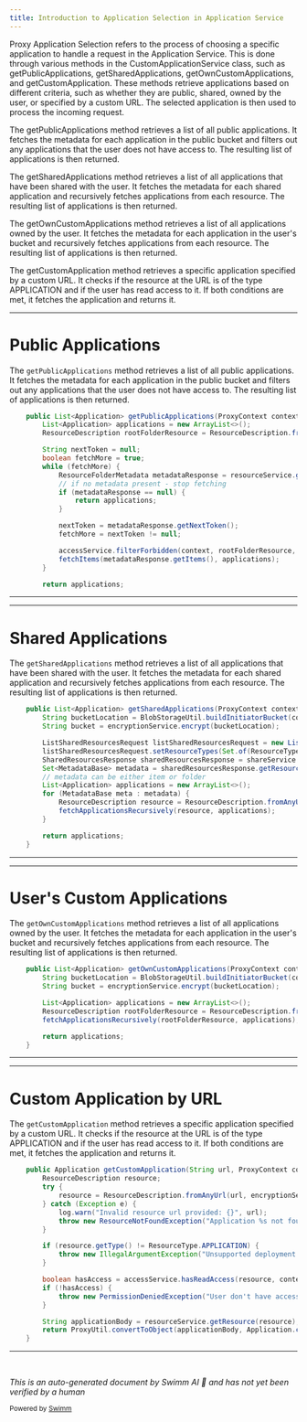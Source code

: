 ```yaml
---
title: Introduction to Application Selection in Application Service
---
```

Proxy Application Selection refers to the process of choosing a specific application to handle a request in the Application Service. This is done through various methods in the CustomApplicationService class, such as getPublicApplications, getSharedApplications, getOwnCustomApplications, and getCustomApplication. These methods retrieve applications based on different criteria, such as whether they are public, shared, owned by the user, or specified by a custom URL. The selected application is then used to process the incoming request.

The getPublicApplications method retrieves a list of all public applications. It fetches the metadata for each application in the public bucket and filters out any applications that the user does not have access to. The resulting list of applications is then returned.

The getSharedApplications method retrieves a list of all applications that have been shared with the user. It fetches the metadata for each shared application and recursively fetches applications from each resource. The resulting list of applications is then returned.

The getOwnCustomApplications method retrieves a list of all applications owned by the user. It fetches the metadata for each application in the user's bucket and recursively fetches applications from each resource. The resulting list of applications is then returned.

The getCustomApplication method retrieves a specific application specified by a custom URL. It checks if the resource at the URL is of the type APPLICATION and if the user has read access to it. If both conditions are met, it fetches the application and returns it.

<SwmSnippet path="/src/main/java/com/epam/aidial/core/service/CustomApplicationService.java" line="105">

---

# Public Applications

The `getPublicApplications` method retrieves a list of all public applications. It fetches the metadata for each application in the public bucket and filters out any applications that the user does not have access to. The resulting list of applications is then returned.

```java
    public List<Application> getPublicApplications(ProxyContext context) {
        List<Application> applications = new ArrayList<>();
        ResourceDescription rootFolderResource = ResourceDescription.fromDecoded(ResourceType.APPLICATION, BlobStorageUtil.PUBLIC_BUCKET, BlobStorageUtil.PUBLIC_LOCATION, null);

        String nextToken = null;
        boolean fetchMore = true;
        while (fetchMore) {
            ResourceFolderMetadata metadataResponse = resourceService.getFolderMetadata(rootFolderResource, nextToken, FETCH_SIZE, true);
            // if no metadata present - stop fetching
            if (metadataResponse == null) {
                return applications;
            }

            nextToken = metadataResponse.getNextToken();
            fetchMore = nextToken != null;

            accessService.filterForbidden(context, rootFolderResource, metadataResponse);
            fetchItems(metadataResponse.getItems(), applications);
        }

        return applications;
```

---

</SwmSnippet>

<SwmSnippet path="/src/main/java/com/epam/aidial/core/service/CustomApplicationService.java" line="83">

---

# Shared Applications

The `getSharedApplications` method retrieves a list of all applications that have been shared with the user. It fetches the metadata for each shared application and recursively fetches applications from each resource. The resulting list of applications is then returned.

```java
    public List<Application> getSharedApplications(ProxyContext context) {
        String bucketLocation = BlobStorageUtil.buildInitiatorBucket(context);
        String bucket = encryptionService.encrypt(bucketLocation);

        ListSharedResourcesRequest listSharedResourcesRequest = new ListSharedResourcesRequest();
        listSharedResourcesRequest.setResourceTypes(Set.of(ResourceType.APPLICATION));
        SharedResourcesResponse sharedResourcesResponse = shareService.listSharedWithMe(bucket, bucketLocation, listSharedResourcesRequest);
        Set<MetadataBase> metadata = sharedResourcesResponse.getResources();
        // metadata can be either item or folder
        List<Application> applications = new ArrayList<>();
        for (MetadataBase meta : metadata) {
            ResourceDescription resource = ResourceDescription.fromAnyUrl(meta.getUrl(), encryptionService);
            fetchApplicationsRecursively(resource, applications);
        }

        return applications;
    }
```

---

</SwmSnippet>

<SwmSnippet path="/src/main/java/com/epam/aidial/core/service/CustomApplicationService.java" line="68">

---

# User's Custom Applications

The `getOwnCustomApplications` method retrieves a list of all applications owned by the user. It fetches the metadata for each application in the user's bucket and recursively fetches applications from each resource. The resulting list of applications is then returned.

```java
    public List<Application> getOwnCustomApplications(ProxyContext context) {
        String bucketLocation = BlobStorageUtil.buildInitiatorBucket(context);
        String bucket = encryptionService.encrypt(bucketLocation);

        List<Application> applications = new ArrayList<>();
        ResourceDescription rootFolderResource = ResourceDescription.fromDecoded(ResourceType.APPLICATION, bucket, bucketLocation, null);
        fetchApplicationsRecursively(rootFolderResource, applications);

        return applications;
    }
```

---

</SwmSnippet>

<SwmSnippet path="/src/main/java/com/epam/aidial/core/service/CustomApplicationService.java" line="42">

---

# Custom Application by URL

The `getCustomApplication` method retrieves a specific application specified by a custom URL. It checks if the resource at the URL is of the type APPLICATION and if the user has read access to it. If both conditions are met, it fetches the application and returns it.

```java
    public Application getCustomApplication(String url, ProxyContext context) {
        ResourceDescription resource;
        try {
            resource = ResourceDescription.fromAnyUrl(url, encryptionService);
        } catch (Exception e) {
            log.warn("Invalid resource url provided: {}", url);
            throw new ResourceNotFoundException("Application %s not found".formatted(url));
        }

        if (resource.getType() != ResourceType.APPLICATION) {
            throw new IllegalArgumentException("Unsupported deployment type: " + resource.getType());
        }

        boolean hasAccess = accessService.hasReadAccess(resource, context);
        if (!hasAccess) {
            throw new PermissionDeniedException("User don't have access to the deployment " + url);
        }

        String applicationBody = resourceService.getResource(resource);
        return ProxyUtil.convertToObject(applicationBody, Application.class, true);
    }
```

---

</SwmSnippet>

&nbsp;

*This is an auto-generated document by Swimm AI 🌊 and has not yet been verified by a human*

<SwmMeta version="3.0.0" repo-id="Z2l0aHViJTNBJTNBYWktZGlhbC1jb3JlLWRlbW8lM0ElM0FTd2ltbS1EZW1v" repo-name="ai-dial-core-demo" doc-type="overview"><sup>Powered by [Swimm](/)</sup></SwmMeta>
